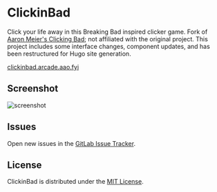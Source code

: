 # ClickinBad
Click your life away in this Breaking Bad inspired clicker game. Fork of [Aaron Meier's Clicking Bad](https://github.com/nullism/clickingbad); not affiliated with the original project. This project includes some interface changes, component updates, and has been restructured for Hugo site generation.

[clickinbad.arcade.aao.fyi](https://clickinbad.arcade.aao.fyi/)

## Screenshot
![screenshot](assets/img/screenshot.png)

## Issues
Open new issues in the [GitLab Issue Tracker](https://gitlab.com/aao-fyi/arcade/clickinbad/-/issues).

## License
ClickinBad is distributed under the [MIT License](https://gitlab.com/aao-fyi/arcade/clickinbad/-/blob/main/LICENSE).
